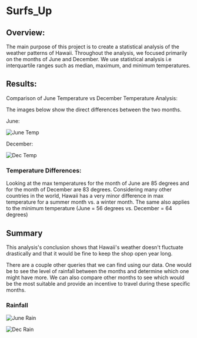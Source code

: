 # Surfs_Up

## Overview:
The main purpose of this project is to create a statistical analysis of the weather patterns of Hawaii. Throughout the analysis,  we focused primarily on the months of June and December. We use statistical analysis i.e interquartile ranges such as median, maximum, and minimum temperatures. 


## Results:
Comparison of June Temperature vs December Temperature Analysis: 

The images below show the direct differences between the two months. 

June: 

![June Temp](https://i.ibb.co/vY19nCX/June-Temp-Stats.png)
 

December:

![Dec Temp](https://i.ibb.co/NZpdRsW/Dec-Temp-Stats.png) 

### Temperature Differences:
Looking at the max temperatures for the month of June are 85 degrees and for the month of December are 83 degrees. Considering many other countries in the world, Hawaii has a very minor difference in max temperature for a summer month vs. a winter month. The same also applies to the minimum temperature (June = 56 degrees vs. December = 64 degrees) 

## Summary 
This analysis's conclusion shows that Hawaii's weather doesn't fluctuate drastically and that it would be fine to keep the shop open year long. 

There are a couple other queries that we can find using our data. One would be to see the level of rainfall between the months and determine which one might have more. We can also compare other months to see which would be the most suitable and provide an incentive to travel during these specific months. 

### Rainfall

![June Rain](https://i.ibb.co/ZXLDYgL/June-Rain.png)

![Dec Rain](https://i.ibb.co/D5tq2w0/Dec-Rain.png)
